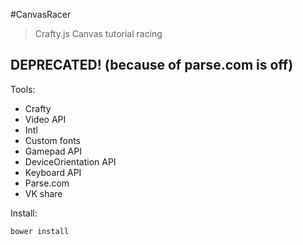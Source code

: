 #CanvasRacer
> Crafty.js Canvas tutorial racing

## DEPRECATED! (because of parse.com is off)

Tools:
* Crafty
* Video API
* Intl 
* Custom fonts
* Gamepad API
* DeviceOrientation API
* Keyboard API
* Parse.com
* VK share

Install:
```
bower install
```
